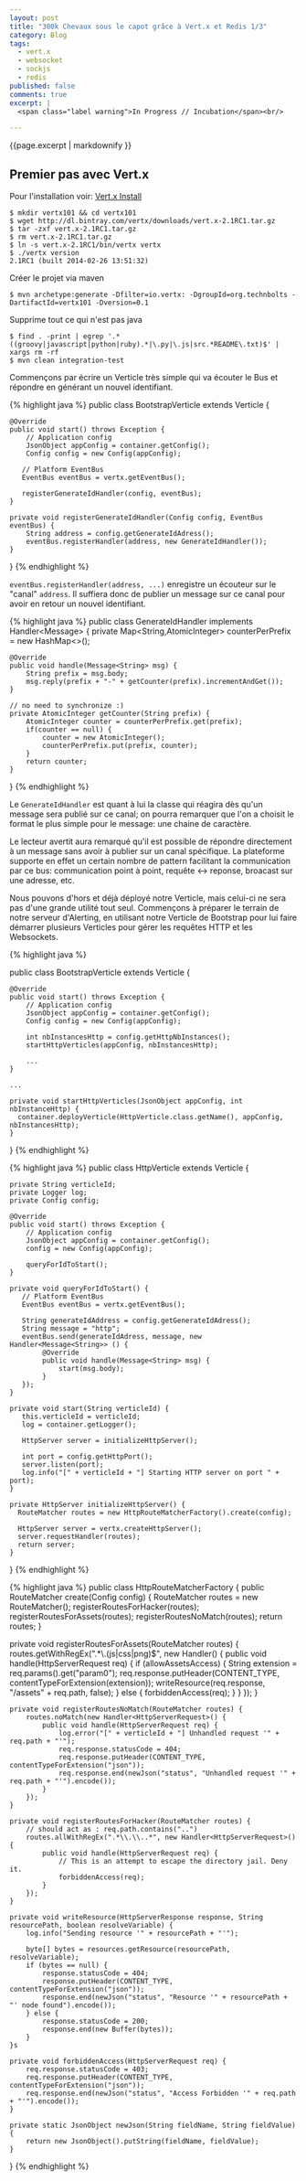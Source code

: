 ```yaml
---
layout: post
title: "300k Chevaux sous le capot grâce à Vert.x et Redis 1/3"
category: Blog
tags:
  - vert.x
  - websocket
  - sockjs
  - redis
published: false
comments: true
excerpt: |
  <span class="label warning">In Progress // Incubation</span><br/>

---
```


{{page.excerpt | markdownify }}

Premier pas avec Vert.x
---------------------

Pour l'installation voir: [Vert.x Install](http://vertx.io/install.html)

    $ mkdir vertx101 && cd vertx101
    $ wget http://dl.bintray.com/vertx/downloads/vert.x-2.1RC1.tar.gz
    $ tar -zxf vert.x-2.1RC1.tar.gz
    $ rm vert.x-2.1RC1.tar.gz
    $ ln -s vert.x-2.1RC1/bin/vertx vertx
    $ ./vertx version
    2.1RC1 (built 2014-02-26 13:51:32)

Créer le projet via maven

    $ mvn archetype:generate -Dfilter=io.vertx: -DgroupId=org.technbolts -DartifactId=vertx101 -Dversion=0.1

Supprime tout ce qui n'est pas java

    $ find . -print | egrep '.*((groovy|javascript|python|ruby).*|\.py|\.js|src.*README\.txt)$' | xargs rm -rf
    $ mvn clean integration-test


Commençons par écrire un Verticle très simple qui va écouter le Bus et répondre en générant un nouvel identifiant.

{% highlight java %}
public class BootstrapVerticle extends Verticle {
    
    @Override
    public void start() throws Exception {
        // Application config
        JsonObject appConfig = container.getConfig();
        Config config = new Config(appConfig);
        
       // Platform EventBus
       EventBus eventBus = vertx.getEventBus();

       registerGenerateIdHandler(config, eventBus);
    }

    private void registerGenerateIdHandler(Config config, EventBus eventBus) {
        String address = config.getGenerateIdAdress();
        eventBus.registerHandler(address, new GenerateIdHandler());
    }
}
{% endhighlight %}

`eventBus.registerHandler(address, ...)` enregistre un écouteur sur le "canal" `address`. Il suffiera donc de publier un message sur ce canal pour avoir en retour un nouvel identifiant.

{% highlight java %}
public class GenerateIdHandler implements Handler<Message<String>> {
    private Map<String,AtomicInteger> counterPerPrefix = new HashMap<>();

    @Override
    public void handle(Message<String> msg) {
        String prefix = msg.body;
        msg.reply(prefix + "-" + getCounter(prefix).incrementAndGet());
    }

    // no need to synchronize :)
    private AtomicInteger getCounter(String prefix) {
        AtomicInteger counter = counterPerPrefix.get(prefix);
        if(counter == null) {
            counter = new AtomicInteger();
            counterPerPrefix.put(prefix, counter);
        }
        return counter;
    }
}
{% endhighlight %}

Le `GenerateIdHandler` est quant à lui la classe qui réagira dès qu'un message sera publié sur ce canal; on pourra remarquer que l'on a choisit le format le plus simple pour le message: une chaine de caractère.

Le lecteur avertit aura remarqué qu'il est possible de répondre directement à un message sans avoir à publier sur un canal spécifique. La plateforme supporte en effet un certain nombre de pattern facilitant la communication par ce bus: communication point à point, requête <-> reponse, broacast sur une adresse, etc.

Nous pouvons d'hors et déjà déployé notre Verticle, mais celui-ci ne sera pas d'une grande utilité tout seul. Commençons à préparer le terrain de notre serveur d'Alerting, en utilisant notre Verticle de Bootstrap pour lui faire démarrer plusieurs Verticles pour gérer les requêtes HTTP et les Websockets.

{% highlight java %}

public class BootstrapVerticle extends Verticle {
    
    @Override
    public void start() throws Exception {
        // Application config
        JsonObject appConfig = container.getConfig();
        Config config = new Config(appConfig);

        int nbInstancesHttp = config.getHttpNbInstances();
        startHttpVerticles(appConfig, nbInstancesHttp);

        ...
    } 

    ...

    private void startHttpVerticles(JsonObject appConfig, int nbInstanceHttp) {
      container.deployVerticle(HttpVerticle.class.getName(), appConfig, nbInstancesHttp);
    }
}
{% endhighlight %}

{% highlight java %}
public class HttpVerticle extends Verticle {

    private String verticleId;
    private Logger log;
    private Config config;

    @Override
    public void start() throws Exception {
        // Application config
        JsonObject appConfig = container.getConfig();
        config = new Config(appConfig);

        queryForIdToStart();
    }

    private void queryForIdToStart() {
       // Platform EventBus
       EventBus eventBus = vertx.getEventBus();

       String generateIdAddress = config.getGenerateIdAdress();
       String message = "http";
       eventBus.send(generateIdAdress, message, new Handler<Message<String>> () {
            @Override
            public void handle(Message<String> msg) {
                start(msg.body);
            }
       });
    }

    private void start(String verticleId) {
       this.verticleId = verticleId;
       log = container.getLogger();
        
       HttpServer server = initializeHttpServer();
       
       int port = config.getHttpPort();
       server.listen(port);
       log.info("[" + verticleId + "] Starting HTTP server on port " + port);
    }

    private HttpServer initializeHttpServer() {
      RouteMatcher routes = new HttpRouteMatcherFactory().create(config);
      
      HttpServer server = vertx.createHttpServer();
      server.requestHandler(routes);
      return server;
    }


}
{% endhighlight %}

{% highlight java %}
public class HttpRouteMatcherFactory {
  public RouteMatcher create(Config config) {
    RouteMatcher routes = new RouteMatcher();
    registerRoutesForHacker(routes);
    registerRoutesForAssets(routes);
    registerRoutesNoMatch(routes);
    return routes;
  }

  private void registerRoutesForAssets(RouteMatcher routes) {
     routes.getWithRegEx(".*\\.(js|css|png)$", new Handler<HttpServerRequest>() {
            public void handle(HttpServerRequest req) {
                if (allowAssetsAccess) {
                    String extension = req.params().get("param0");
                    req.response.putHeader(CONTENT_TYPE, contentTypeForExtension(extension));
                    writeResource(req.response, "/assets" + req.path, false);
                } else {
                    forbiddenAccess(req);
                }
            }
        });
      }

    private void registerRoutesNoMatch(RouteMatcher routes) {
        routes.noMatch(new Handler<HttpServerRequest>() {
            public void handle(HttpServerRequest req) {
                log.error("[" + verticleId + "] Unhandled request '" + req.path + "'");
                req.response.statusCode = 404;
                req.response.putHeader(CONTENT_TYPE, contentTypeForExtension("json"));
                req.response.end(newJson("status", "Unhandled request '" + req.path + "'").encode());
            }
        });
    }

    private void registerRoutesForHacker(RouteMatcher routes) {
        // should act as : req.path.contains("..")
        routes.allWithRegEx(".*\\.\\..*", new Handler<HttpServerRequest>() {
            public void handle(HttpServerRequest req) {
                // This is an attempt to escape the directory jail. Deny it.
                forbiddenAccess(req);
            }
        });
    }

    private void writeResource(HttpServerResponse response, String resourcePath, boolean resolveVariable) {
        log.info("Sending resource '" + resourcePath + "'");

        byte[] bytes = resources.getResource(resourcePath, resolveVariable);
        if (bytes == null) {
            response.statusCode = 404;
            response.putHeader(CONTENT_TYPE, contentTypeForExtension("json"));
            response.end(newJson("status", "Resource '" + resourcePath + "' node found").encode());
        } else {
            response.statusCode = 200;
            response.end(new Buffer(bytes));
        }
    }s

    private void forbiddenAccess(HttpServerRequest req) {
        req.response.statusCode = 403;
        req.response.putHeader(CONTENT_TYPE, contentTypeForExtension("json"));
        req.response.end(newJson("status", "Access Forbidden '" + req.path + "'").encode());
    }

    private static JsonObject newJson(String fieldName, String fieldValue) {
        return new JsonObject().putString(fieldName, fieldValue);
    }
}
{% endhighlight %}






